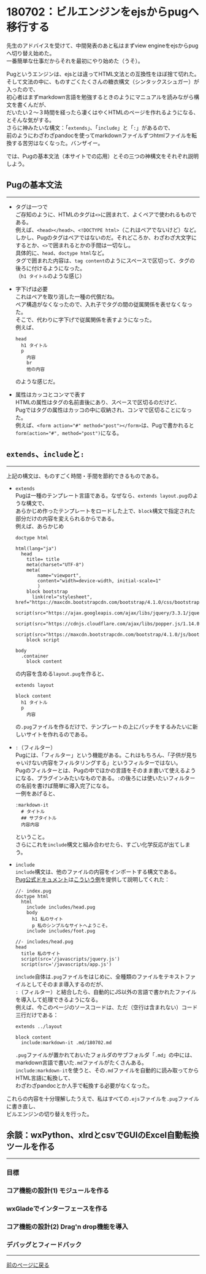 # 180702：ビルエンジンをejsからpugへ移行する

先生のアドバイスを受けて、中間発表のあと私はまずview engineをejsからpugへ切り替え始めた。  
一番簡単な仕事だからそれを最初にやり始めた（うそ）。

Pugというエンジンは、ejsとは違ってHTML文法との互換性をほぼ捨て切れた。  
そして文法の中に、ものすごくたくさんの糖衣構文（シンタックスシュガー）が入ったので、  
初心者はまずmarkdown言語を勉強するときのようにマニュアルを読みながら構文を書くんだが、  
だいたい２〜３時間を経ったら凄くはやくHTMLのページを作れるようになる、とそんな気がする。  
さらに神みたいな構文：「`extends`」、「`include`」と「`:`」があるので、  
前のようにわざわざpandocを使ってmarkdownファイルずつhtmlファイルを転換する苦労はなくなった。バンザイー。

では、Pugの基本文法（本サイトでの応用）とその三つの神構文をそれぞれ説明しよう。

## Pugの基本文法

***

* タグは一つで  
  ご存知のように、HTMLのタグは`<>`に囲まれて、よくペアで使われるものである。  
  例えば、`<head></head>`、`<!DOCTYPE html>`（これはペアでないけど）など。  
  しかし、Pugのタグはペアではないのだ。それどころか、わざわざ大文字にするとか、`<>`で囲まれるとかの手間は一切なし。  
  具体的に、`head`、`doctype html`など。  
  タグで囲まれた内容は、`tag content`のようにスペースで区切って、タグの後ろに付けるようになった。  
  （`h1 タイトル`のような感じ）

* 字下げは必要  
  これはペアを取り消した一種の代償だね。  
  ペア構造がなくなったので、入れ子でタグの間の従属関係を表せなくなった。  
  そこで、代わりに字下げで従属関係を表すようになった。  
  例えば、

    ```
    head
      h1 タイトル
      p
        内容
        br
        他の内容
    ```

    のような感じだ。

*  属性はカッコとコンマで表す  
  HTMLの属性はタグの名前直後にあり、スペースで区切るのだけど、  
  Pugではタグの属性はカッコの中に収納され、コンマで区切ることになった。  
  例えば、`<form action="#" method="post"></form>`は、Pugで書かれると`form(action="#", method="post")`になる。

## `extends`、`include`と`:`

***

上記の構文は、ものすごく時間・手間を節約できるものである。

* `extends`  
  Pugは一種のテンプレート言語である。なぜなら、`extends layout.pug`のような構文で、  
  あらかじめ作ったテンプレートをロードした上で、`block`構文で指定された部分だけの内容を変えられるからである。  
  例えば、あらかじめ

    ```
    doctype html
    
    html(lang="ja")
      head
        title= title
        meta(charset="UTF-8")
        meta(
            name="viewport",
            content="width=device-width, initial-scale=1"
            )
        block bootstrap
          link(rel="stylesheet", href="https://maxcdn.bootstrapcdn.com/bootstrap/4.1.0/css/bootstrap.min.css")
          script(src="https://ajax.googleapis.com/ajax/libs/jquery/3.3.1/jquery.min.js")
          script(src="https://cdnjs.cloudflare.com/ajax/libs/popper.js/1.14.0/umd/popper.min.js")
          script(src="https://maxcdn.bootstrapcdn.com/bootstrap/4.1.0/js/bootstrap.min.js")
        block script

    body
      .container
        block content
    ```

  の内容を含める`layout.pug`を作ると、
    
    ```
    extends layout
    
    block content
      h1 タイトル
      p
        内容
    ```

  の`.pug`ファイルを作るだけで、テンプレートの上にパッチをするみたいに新しいサイトを作れるのである。

* `:`（フィルター）  
  Pugには、「フィルター」という機能がある。これはもちろん、「子供が見ちゃいけない内容をフィルタリングする」というフィルターではない。  
  Pugのフィルターとは、Pugの中でほかの言語をそのまま書いて使えるようになる、プラグインみたいなものである。`:`の後ろには使いたいフィルターの名前を書けば簡単に導入完了になる。  
  一例をあげると、

    ```
    :markdown-it
      # タイトル
      ## サブタイトル
      内容内容
    ```

  ということ。  
  さらにこれを`include`構文と組み合わせたら、すごい化学反応が出てしまう。

* `include`  
  `include`構文は、他のファイルの内容をインポートする構文である。  
  [Pug公式ドキュメント][]は[こういう例][]を提供して説明してくれた：
    
    ```
    //- index.pug
    doctype html
      html
        include includes/head.pug
        body
          h1 私のサイト
          p 私のシンプルなサイトへようこそ。
        include includes/foot.pug
    ```
    
    ```
    //- includes/head.pug
    head
      title 私のサイト
      script(src='/javascripts/jquery.js')
      script(src='/javascripts/app.js')
    ```

  `include`自体は`.pug`ファイルをはじめに、全種類のファイルをテキストファイルとしてそのまま導入するのだが、  
  `:`（フィルター）と結合したら、自動的にJS以外の言語で書かれたファイルを導入して処理できるようになる。  
  例えば、今このページのソースコードは、ただ（空行は含まれない）コード三行だけである：

    ```
    extends ../layout
    
    block content
      include:markdown-it .md/180702.md
    ```

  `.pug`ファイルが置かれておいたフォルダのサブフォルダ「`.md`」の中には、markdown言語で書いた`.md`ファイルがたくさんある。  
  `include:markdown-it`を使うと、その`.md`ファイルを自動的に読み取ってからHTML言語に転換して、  
  わざわざpandocとか人手で転換する必要がなくなった。

これらの内容を十分理解したうえで、私はすべての`.ejs`ファイルを`.pug`ファイルに書き直し、  
ビルエンジンの切り替えを行った。

## 余談：wxPython、xlrdとcsvでGUIのExcel自動転換ツールを作る

***

### 目標

### コア機能の設計(1) モジュールを作る

### wxGladeでインターフェースを作る

### コア機能の設計(2) Drag'n drop機能を導入

### デバッグとフィードバック

***

[前のページに戻る][]


[前のページに戻る]: /blog "ブログ"
[Pug公式ドキュメント]: https://pugjs.org/zh-cn/api/getting-started.html "Pug公式ドキュメント"
[こういう例]: https://pugjs.org/zh-cn/language/includes.html "例"